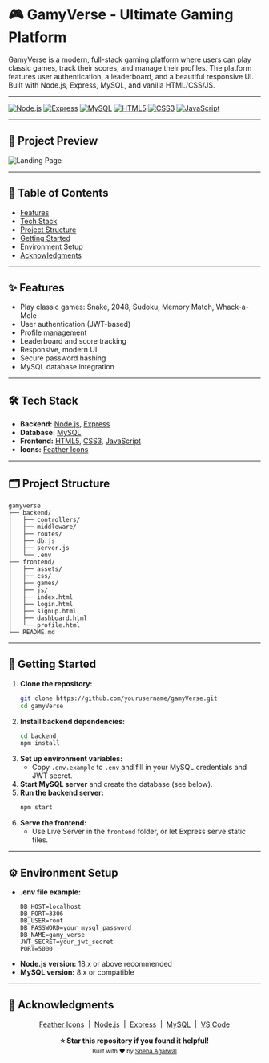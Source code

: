 # 🎮 GamyVerse - Ultimate Gaming Platform

GamyVerse is a modern, full-stack gaming platform where users can play classic games, track their scores, and manage their profiles. The platform features user authentication, a leaderboard, and a beautiful responsive UI. Built with Node.js, Express, MySQL, and vanilla HTML/CSS/JS.

---

[![Node.js](https://img.shields.io/badge/Node.js-18.x-green?logo=node.js&logoColor=white&style=for-the-badge)](https://nodejs.org/)
[![Express](https://img.shields.io/badge/Express-4.x-black?logo=express&logoColor=white&style=for-the-badge)](https://expressjs.com/)
[![MySQL](https://img.shields.io/badge/MySQL-8.x-blue?logo=mysql&logoColor=white&style=for-the-badge)](https://www.mysql.com/)
[![HTML5](https://img.shields.io/badge/HTML5-E34F26?logo=html5&logoColor=white&style=for-the-badge)](https://developer.mozilla.org/docs/Web/HTML)
[![CSS3](https://img.shields.io/badge/CSS3-1572B6?logo=css3&logoColor=white&style=for-the-badge)](https://developer.mozilla.org/docs/Web/CSS)
[![JavaScript](https://img.shields.io/badge/JavaScript-F7DF1E?logo=javascript&logoColor=black&style=for-the-badge)](https://developer.mozilla.org/docs/Web/JavaScript)

---

## 📸 Project Preview

![Landing Page]()

---

## 📑 Table of Contents

- [Features](#features)
- [Tech Stack](#tech-stack)
- [Project Structure](#project-structure)
- [Getting Started](#getting-started)
- [Environment Setup](#environment-setup)
- [Acknowledgments](#acknowledgments)

---

## ✨ Features

- Play classic games: Snake, 2048, Sudoku, Memory Match, Whack-a-Mole
- User authentication (JWT-based)
- Profile management
- Leaderboard and score tracking
- Responsive, modern UI
- Secure password hashing
- MySQL database integration

---

## 🛠️ Tech Stack

- **Backend:** [Node.js](https://nodejs.org/), [Express](https://expressjs.com/)
- **Database:** [MySQL](https://www.mysql.com/)
- **Frontend:** [HTML5](https://developer.mozilla.org/docs/Web/HTML), [CSS3](https://developer.mozilla.org/docs/Web/CSS), [JavaScript](https://developer.mozilla.org/docs/Web/JavaScript)
- **Icons:** [Feather Icons](https://feathericons.com/)

---

## 🗂️ Project Structure

```shell
gamyverse
├── backend/
│   ├── controllers/
│   ├── middleware/
│   ├── routes/
│   ├── db.js
│   ├── server.js
│   └── .env
├── frontend/
│   ├── assets/
│   ├── css/
│   ├── games/
│   ├── js/
│   ├── index.html
│   ├── login.html
│   ├── signup.html
│   ├── dashboard.html
│   └── profile.html
└── README.md
```

---

## 🚀 Getting Started

1. **Clone the repository:**
   ```bash
   git clone https://github.com/yourusername/gamyVerse.git
   cd gamyVerse
   ```
2. **Install backend dependencies:**
   ```bash
   cd backend
   npm install
   ```
3. **Set up environment variables:**
   - Copy `.env.example` to `.env` and fill in your MySQL credentials and JWT secret.
4. **Start MySQL server** and create the database (see below).
5. **Run the backend server:**
   ```bash
   npm start
   ```
6. **Serve the frontend:**
   - Use Live Server in the `frontend` folder, or let Express serve static files.

---

## ⚙️ Environment Setup

- **.env file example:**
  ```env
  DB_HOST=localhost
  DB_PORT=3306
  DB_USER=root
  DB_PASSWORD=your_mysql_password
  DB_NAME=gamy_verse
  JWT_SECRET=your_jwt_secret
  PORT=5000
  ```
- **Node.js version:** 18.x or above recommended
- **MySQL version:** 8.x or compatible

---

## 🙏 Acknowledgments

<p align="center">
   <a href="https://feathericons.com/">Feather Icons</a> &nbsp;|&nbsp;
   <a href="https://nodejs.org/">Node.js</a> &nbsp;|&nbsp;
   <a href="https://expressjs.com/">Express</a> &nbsp;|&nbsp;
   <a href="https://www.mysql.com/">MySQL</a> &nbsp;|&nbsp;
   <a href="https://code.visualstudio.com/">VS Code</a>
</p>

<p align="center">
   <b>⭐ Star this repository if you found it helpful!</b><br>
   <sub>Built with ❤️ by <a href="https://github.com/snehaagarwal03">Sneha Agarwal</a></sub>
</p>
